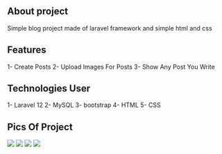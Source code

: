 ## About project

Simple blog project made of laravel framework and simple html and css

## Features

1- Create Posts
2- Upload Images For Posts
3- Show Any Post You Write

## Technologies User

1- Laravel 12
2- MySQL
3- bootstrap
4- HTML
5- CSS

## Pics Of Project

<img src="C:\Users\ahmed\OneDrive\Pictures\Screenshots\Screenshot 2025-09-30 124522.png">
<img src="C:\Users\ahmed\OneDrive\Pictures\Screenshots\Screenshot 2025-09-30 125109.png">
<img src="C:\Users\ahmed\OneDrive\Pictures\Screenshots\Screenshot 2025-09-30 125141.png">
<img src="C:\Users\ahmed\OneDrive\Pictures\Screenshots\Screenshot 2025-09-30 093501.png">